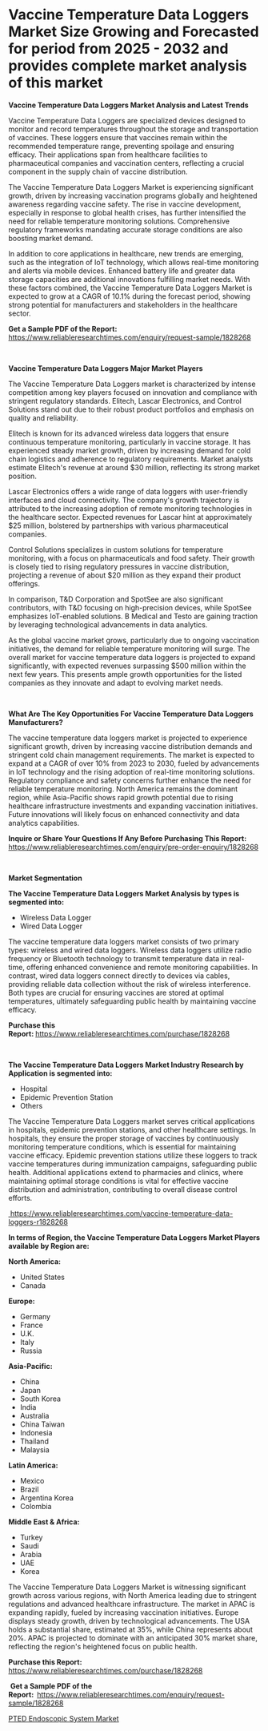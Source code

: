<p><h1>Vaccine Temperature Data Loggers Market Size Growing and Forecasted for period from 2025 - 2032 and provides complete market analysis of this market</h1></p><p><strong>Vaccine Temperature Data Loggers Market Analysis and Latest Trends</strong></p>
<p><p>Vaccine Temperature Data Loggers are specialized devices designed to monitor and record temperatures throughout the storage and transportation of vaccines. These loggers ensure that vaccines remain within the recommended temperature range, preventing spoilage and ensuring efficacy. Their applications span from healthcare facilities to pharmaceutical companies and vaccination centers, reflecting a crucial component in the supply chain of vaccine distribution.</p><p>The Vaccine Temperature Data Loggers Market is experiencing significant growth, driven by increasing vaccination programs globally and heightened awareness regarding vaccine safety. The rise in vaccine development, especially in response to global health crises, has further intensified the need for reliable temperature monitoring solutions. Comprehensive regulatory frameworks mandating accurate storage conditions are also boosting market demand.</p><p>In addition to core applications in healthcare, new trends are emerging, such as the integration of IoT technology, which allows real-time monitoring and alerts via mobile devices. Enhanced battery life and greater data storage capacities are additional innovations fulfilling market needs. With these factors combined, the Vaccine Temperature Data Loggers Market is expected to grow at a CAGR of 10.1% during the forecast period, showing strong potential for manufacturers and stakeholders in the healthcare sector.</p></p>
<p><strong>Get a Sample PDF of the Report:&nbsp;</strong> <a href="https://www.reliableresearchtimes.com/enquiry/request-sample/1828268?utm_campaign=2232&utm_medium=2&utm_source=Github&utm_content=ia&utm_term=05032025&utm_id=vaccine-temperature-data-loggers">https://www.reliableresearchtimes.com/enquiry/request-sample/1828268</a></p>
<p>&nbsp;</p>
<p><strong>Vaccine Temperature Data Loggers Major Market Players</strong></p>
<p><p>The Vaccine Temperature Data Loggers market is characterized by intense competition among key players focused on innovation and compliance with stringent regulatory standards. Elitech, Lascar Electronics, and Control Solutions stand out due to their robust product portfolios and emphasis on quality and reliability.</p><p>Elitech is known for its advanced wireless data loggers that ensure continuous temperature monitoring, particularly in vaccine storage. It has experienced steady market growth, driven by increasing demand for cold chain logistics and adherence to regulatory requirements. Market analysts estimate Elitech's revenue at around $30 million, reflecting its strong market position.</p><p>Lascar Electronics offers a wide range of data loggers with user-friendly interfaces and cloud connectivity. The company's growth trajectory is attributed to the increasing adoption of remote monitoring technologies in the healthcare sector. Expected revenues for Lascar hint at approximately $25 million, bolstered by partnerships with various pharmaceutical companies.</p><p>Control Solutions specializes in custom solutions for temperature monitoring, with a focus on pharmaceuticals and food safety. Their growth is closely tied to rising regulatory pressures in vaccine distribution, projecting a revenue of about $20 million as they expand their product offerings.</p><p>In comparison, T&D Corporation and SpotSee are also significant contributors, with T&D focusing on high-precision devices, while SpotSee emphasizes IoT-enabled solutions. B Medical and Testo are gaining traction by leveraging technological advancements in data analytics.</p><p>As the global vaccine market grows, particularly due to ongoing vaccination initiatives, the demand for reliable temperature monitoring will surge. The overall market for vaccine temperature data loggers is projected to expand significantly, with expected revenues surpassing $500 million within the next few years. This presents ample growth opportunities for the listed companies as they innovate and adapt to evolving market needs.</p></p>
<p>&nbsp;</p>
<p><strong>What Are The Key Opportunities For Vaccine Temperature Data Loggers Manufacturers?</strong></p>
<p><p>The vaccine temperature data loggers market is projected to experience significant growth, driven by increasing vaccine distribution demands and stringent cold chain management requirements. The market is expected to expand at a CAGR of over 10% from 2023 to 2030, fueled by advancements in IoT technology and the rising adoption of real-time monitoring solutions. Regulatory compliance and safety concerns further enhance the need for reliable temperature monitoring. North America remains the dominant region, while Asia-Pacific shows rapid growth potential due to rising healthcare infrastructure investments and expanding vaccination initiatives. Future innovations will likely focus on enhanced connectivity and data analytics capabilities.</p></p>
<p><strong>Inquire or Share Your Questions If Any Before Purchasing This Report:</strong> <a href="https://www.reliableresearchtimes.com/enquiry/pre-order-enquiry/1828268?utm_campaign=2232&utm_medium=2&utm_source=Github&utm_content=ia&utm_term=05032025&utm_id=vaccine-temperature-data-loggers">https://www.reliableresearchtimes.com/enquiry/pre-order-enquiry/1828268</a></p>
<p>&nbsp;</p>
<p><strong>Market Segmentation</strong></p>
<p><strong>The Vaccine Temperature Data Loggers Market Analysis by types is segmented into:</strong></p>
<p><ul><li>Wireless Data Logger</li><li>Wired Data Logger</li></ul></p>
<p><p>The vaccine temperature data loggers market consists of two primary types: wireless and wired data loggers. Wireless data loggers utilize radio frequency or Bluetooth technology to transmit temperature data in real-time, offering enhanced convenience and remote monitoring capabilities. In contrast, wired data loggers connect directly to devices via cables, providing reliable data collection without the risk of wireless interference. Both types are crucial for ensuring vaccines are stored at optimal temperatures, ultimately safeguarding public health by maintaining vaccine efficacy.</p></p>
<p><strong>Purchase this Report:&nbsp;</strong><a href="https://www.reliableresearchtimes.com/purchase/1828268?utm_campaign=2232&utm_medium=2&utm_source=Github&utm_content=ia&utm_term=05032025&utm_id=vaccine-temperature-data-loggers">https://www.reliableresearchtimes.com/purchase/1828268</a></p>
<p>&nbsp;</p>
<p><strong>The Vaccine Temperature Data Loggers Market Industry Research by Application is segmented into:</strong></p>
<p><ul><li>Hospital</li><li>Epidemic Prevention Station</li><li>Others</li></ul></p>
<p><p>The Vaccine Temperature Data Loggers market serves critical applications in hospitals, epidemic prevention stations, and other healthcare settings. In hospitals, they ensure the proper storage of vaccines by continuously monitoring temperature conditions, which is essential for maintaining vaccine efficacy. Epidemic prevention stations utilize these loggers to track vaccine temperatures during immunization campaigns, safeguarding public health. Additional applications extend to pharmacies and clinics, where maintaining optimal storage conditions is vital for effective vaccine distribution and administration, contributing to overall disease control efforts.</p></p>
<p><a href="https://www.reliableresearchtimes.com/vaccine-temperature-data-loggers-r1828268?utm_campaign=2232&utm_medium=2&utm_source=Github&utm_content=ia&utm_term=05032025&utm_id=vaccine-temperature-data-loggers">&nbsp;https://www.reliableresearchtimes.com/vaccine-temperature-data-loggers-r1828268</a></p>
<p><strong>In terms of Region, the Vaccine Temperature Data Loggers Market Players available by Region are:</strong></p>
<p>
    <p> <strong> North America: </strong>
        <ul>
            <li>United States</li>
            <li>Canada</li>
        </ul>
        </p> 
    <p> <strong> Europe: </strong>
        <ul>
            <li>Germany</li>
            <li>France</li>
            <li>U.K.</li>
            <li>Italy</li>
            <li>Russia</li>
        </ul>
        </p> 
    <p> <strong> Asia-Pacific: </strong>
        <ul>
            <li>China</li>
            <li>Japan</li>
            <li>South Korea</li>
            <li>India</li>
            <li>Australia</li>
            <li>China Taiwan</li>
            <li>Indonesia</li>
            <li>Thailand</li>
            <li>Malaysia</li>
        </ul>
        </p> 
    <p> <strong> Latin America: </strong>
        <ul>
            <li>Mexico</li>
            <li>Brazil</li>
            <li>Argentina Korea</li>
            <li>Colombia</li>
        </ul>
        </p> 
    <p> <strong> Middle East & Africa: </strong>
        <ul>
            <li>Turkey</li>
            <li>Saudi</li>
            <li>Arabia</li>
            <li>UAE</li>
            <li>Korea</li>
        </ul>
    </p>
    </p>
<p><p>The Vaccine Temperature Data Loggers Market is witnessing significant growth across various regions, with North America leading due to stringent regulations and advanced healthcare infrastructure. The market in APAC is expanding rapidly, fueled by increasing vaccination initiatives. Europe displays steady growth, driven by technological advancements. The USA holds a substantial share, estimated at 35%, while China represents about 20%. APAC is projected to dominate with an anticipated 30% market share, reflecting the region's heightened focus on public health.</p></p>
<p><strong>Purchase this Report: </strong><a href="https://www.reliableresearchtimes.com/purchase/1828268?utm_campaign=2232&utm_medium=2&utm_source=Github&utm_content=ia&utm_term=05032025&utm_id=vaccine-temperature-data-loggers">https://www.reliableresearchtimes.com/purchase/1828268</a></p>
<p>&nbsp;<strong>Get a Sample PDF of the Report:&nbsp;&nbsp;</strong><a href="https://www.reliableresearchtimes.com/enquiry/request-sample/1828268?utm_campaign=2232&utm_medium=2&utm_source=Github&utm_content=ia&utm_term=05032025&utm_id=vaccine-temperature-data-loggers">https://www.reliableresearchtimes.com/enquiry/request-sample/1828268</a></p>
<p><strong></strong></p>
<p><p><a href="https://github.com/mauripalmi/Market-Research-Report-List-6/blob/main/pted-endoscopic-system-market.md?utm_campaign=2232&utm_medium=2&utm_source=Github&utm_content=ia&utm_term=05032025&utm_id=vaccine-temperature-data-loggers">PTED Endoscopic System Market</a></p></p>